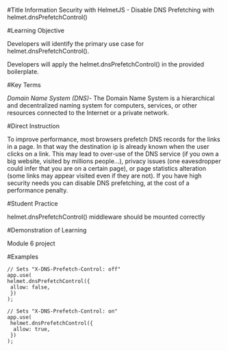 #Title
Information Security with HelmetJS - Disable DNS Prefetching with helmet.dnsPrefetchControl()


#Learning Objective

Developers will identify the primary use case for helmet.dnsPrefetchControl().

Developers will apply the helmet.dnsPrefetchControl() in the provided boilerplate. 


#Key Terms

*Domain Name System (DNS)*- The Domain Name System is a hierarchical and decentralized naming system for computers, services, or other resources connected to the Internet or a private network.



#Direct Instruction

To improve performance, most browsers prefetch DNS records for the links in a page. In that way the destination ip is already known when the user clicks on a link. This may lead to over-use of the DNS service (if you own a big website, visited by millions people…), privacy issues (one eavesdropper could infer that you are on a certain page), or page statistics alteration (some links may appear visited even if they are not). If you have high security needs you can disable DNS prefetching, at the cost of a performance penalty.


#Student Practice

helmet.dnsPrefetchControl() middleware should be mounted correctly

#Demonstration of Learning

Module 6 project


#Examples

    // Sets "X-DNS-Prefetch-Control: off"
    app.use(
    helmet.dnsPrefetchControl({
     allow: false,
     })
    );

    // Sets "X-DNS-Prefetch-Control: on"
    app.use(
     helmet.dnsPrefetchControl({
      allow: true,
     })
    );
